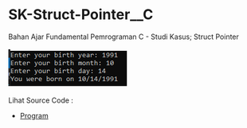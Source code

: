 # SK-Struct-Pointer__C
Bahan Ajar Fundamental Pemrograman C - Studi Kasus; Struct Pointer<br><br>
<img src="https://github.com/RizkyKhapidsyah/SK-Struct-Pointer__C/blob/master/SK-Struct-Pointer__C/Result/001.PNG"><br><br>
Lihat Source Code : <br>
- <a href="https://github.com/RizkyKhapidsyah/SK-Struct-Pointer__C/blob/master/SK-Struct-Pointer__C/Source.c">Program</a>
